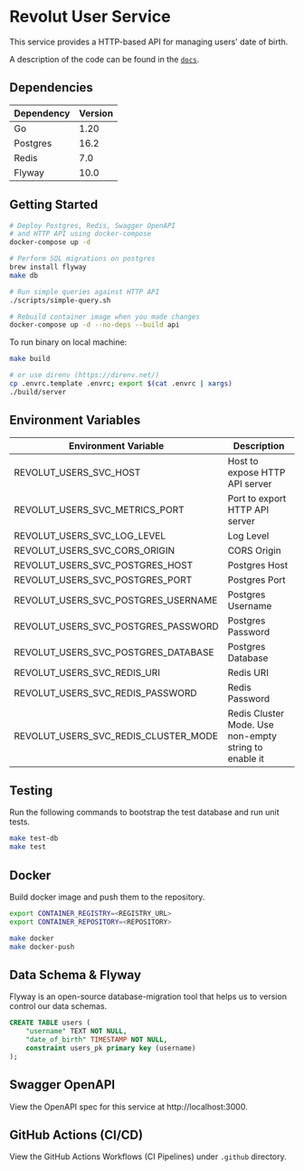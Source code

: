 # Revolut User Service

This service provides a HTTP-based API for managing users' date of birth.

A description of the code can be found in the [`docs`](./docs/architecture.md).

## Dependencies

| Dependency | Version |
| ---------- | ------- |
| Go         | 1.20    |
| Postgres   | 16.2    |
| Redis      | 7.0     |
| Flyway     | 10.0    |

## Getting Started

```bash
# Deploy Postgres, Redis, Swagger OpenAPI
# and HTTP API using docker-compose
docker-compose up -d

# Perform SQL migrations on postgres
brew install flyway
make db

# Run simple queries against HTTP API
./scripts/simple-query.sh

# Rebuild container image when you made changes
docker-compose up -d --no-deps --build api
```

To run binary on local machine:

```bash
make build

# or use direnv (https://direnv.net/)
cp .envrc.template .envrc; export $(cat .envrc | xargs)
./build/server
```

## Environment Variables

| Environment Variable                 | Description                                           |
| ------------------------------------ | ----------------------------------------------------- |
| REVOLUT_USERS_SVC_HOST               | Host to expose HTTP API server                        |
| REVOLUT_USERS_SVC_METRICS_PORT       | Port to export HTTP API server                        |
| REVOLUT_USERS_SVC_LOG_LEVEL          | Log Level                                             |
| REVOLUT_USERS_SVC_CORS_ORIGIN        | CORS Origin                                           |
| REVOLUT_USERS_SVC_POSTGRES_HOST      | Postgres Host                                         |
| REVOLUT_USERS_SVC_POSTGRES_PORT      | Postgres Port                                         |
| REVOLUT_USERS_SVC_POSTGRES_USERNAME  | Postgres Username                                     |
| REVOLUT_USERS_SVC_POSTGRES_PASSWORD  | Postgres Password                                     |
| REVOLUT_USERS_SVC_POSTGRES_DATABASE  | Postgres Database                                     |
| REVOLUT_USERS_SVC_REDIS_URI          | Redis URI                                             |
| REVOLUT_USERS_SVC_REDIS_PASSWORD     | Redis Password                                        |
| REVOLUT_USERS_SVC_REDIS_CLUSTER_MODE | Redis Cluster Mode. Use non-empty string to enable it |


## Testing

Run the following commands to bootstrap the test database and run unit tests.

```bash
make test-db
make test
```

## Docker

Build docker image and push them to the repository.

```bash
export CONTAINER_REGISTRY=<REGISTRY_URL>
export CONTAINER_REPOSITORY=<REPOSITORY>

make docker
make docker-push
```

## Data Schema & Flyway

Flyway is an open-source database-migration tool that helps us to version control our data schemas.

```sql
CREATE TABLE users (
    "username" TEXT NOT NULL,
    "date_of_birth" TIMESTAMP NOT NULL,
    constraint users_pk primary key (username)
);
```

## Swagger OpenAPI

View the OpenAPI spec for this service at http://localhost:3000.

## GitHub Actions (CI/CD)

View the GitHub Actions Workflows (CI Pipelines) under `.github` directory.
